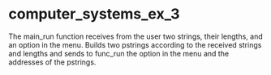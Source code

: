 # computer_systems_ex_3



The main_run function receives from the user two strings, their lengths, and an option in the menu. Builds two pstrings according to the received strings and lengths and sends to func_run the option in the menu and the addresses of the pstrings.
